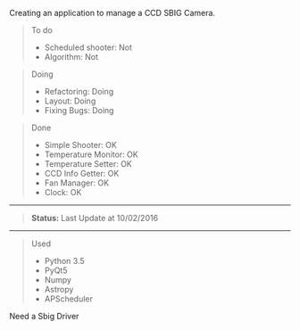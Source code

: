 Creating an application to manage a CCD SBIG Camera.


> To do
> - Scheduled shooter: Not
> - Algorithm: Not

> Doing
> - Refactoring: Doing
> - Layout: Doing
> - Fixing Bugs: Doing

> Done
> - Simple Shooter: OK
> - Temperature Monitor: OK
> - Temperature Setter: OK
> - CCD Info Getter: OK
> - Fan Manager: OK
> - Clock: OK

-----

> **Status:** Last Update at 10/02/2016

-----

> Used
> - Python 3.5
> - PyQt5
> - Numpy
> - Astropy
> - APScheduler

Need a Sbig Driver

